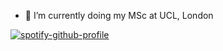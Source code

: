 - 🔭 I’m currently doing my MSc at UCL, London

[![spotify-github-profile](https://spotify-github-profile.vercel.app/api/view?uid=1n0tvt3ms1tgv7nxizu9pgn3r&cover_image=true&theme=default&show_offline=true&background_color=121212&bar_color_cover=true)](https://spotify-github-profile.vercel.app/api/view?uid=1n0tvt3ms1tgv7nxizu9pgn3r&redirect=true)
